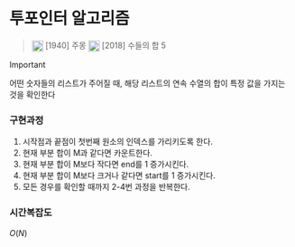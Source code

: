 # 투포인터 알고리즘

> <img src="https://d2gd6pc034wcta.cloudfront.net/tier/7.svg" width="20" height="20" style="vertical-align: middle;"/> [1940] 주몽
> <img src="https://d2gd6pc034wcta.cloudfront.net/tier/6.svg" width="20" height="20" style="vertical-align: middle;"/> [2018] 수들의 합 5

> [!IMPORTANT]
> 어떤 숫자들의 리스트가 주어질 때, 해당 리스트의 연속 수열의 합이 특정 값을 가지는 것을 확인한다

### 구현과정
1. 시작점과 끝점이 첫번째 원소의 인덱스를 가리키도록 한다.
2. 현재 부분 합이 M과 같다면 카운트한다.
3. 현재 부분 합이 M보다 작다면 end를 1 증가시킨다.
4. 현재 부분 합이 M보다 크거나 같다면 start를 1 증가시킨다.
5. 모든 경우를 확인할 때까지 2-4번 과정을 반복한다.

### 시간복잡도
$O(N)$
